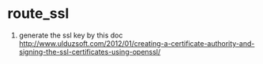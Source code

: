 # route_ssl
  1. generate the ssl key by this doc
      http://www.ulduzsoft.com/2012/01/creating-a-certificate-authority-and-signing-the-ssl-certificates-using-openssl/
